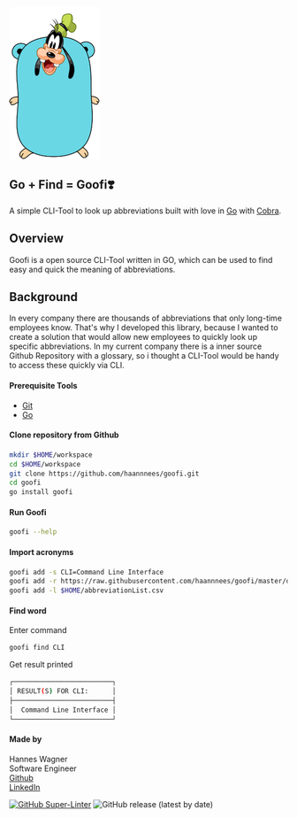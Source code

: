 <img src="https://github.com/haannnees/goofi/blob/master/doc/logo.png" alt="Goofi" width="163" height="274">

## Go **+** Find = **Goofi**❣️

A simple CLI-Tool to look up abbreviations built with love in [Go](https://golang.org/) with [Cobra](https://github.com/spf13/cobra).

## Overview
Goofi is a open source CLI-Tool written in GO, which can be used to find easy and quick the meaning of abbreviations.

## Background
In every company there are thousands of abbreviations that only long-time employees know. 
That's why I developed this library, because I wanted to create a solution that would allow new employees to quickly look up specific abbreviations.
In my current company there is a inner source Github Repository with a glossary, so i thought a CLI-Tool would be handy to access these quickly via CLI.

#### Prerequisite Tools
* [Git](https://git-scm.com/)
* [Go](https://golang.org/dl/)

#### Clone repository from Github
```bash
mkdir $HOME/workspace
cd $HOME/workspace
git clone https://github.com/haannnees/goofi.git
cd goofi
go install goofi
```

#### Run Goofi
```bash
goofi --help
```

#### Import acronyms
```bash
goofi add -s CLI=Command Line Interface
goofi add -r https://raw.githubusercontent.com/haannnees/goofi/master/doc/goofi.csv
goofi add -l $HOME/abbreviationList.csv
```

#### Find word
Enter command
```bash
goofi find CLI
```
Get result printed
```bash
┌─────────────────────────┐
│ RESULT(S) FOR CLI:      │
├─────────────────────────┤
│  Command Line Interface │
└─────────────────────────┘
```

#### Made by
Hannes Wagner             
Software Engineer         
[Github](https://github.com/haannnees)              
[LinkedIn](https://www.linkedin.com/in/hannes-wagner-171549128/)          


[![GitHub Super-Linter](https://github.com/haannnees/goofi/workflows/Lint%20Code%20Base/badge.svg)](https://github.com/marketplace/actions/super-linter)
![GitHub release (latest by date)](https://img.shields.io/github/v/release/haannnees/goofi)